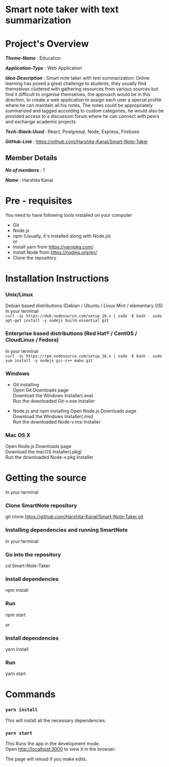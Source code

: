 
# Smart note taker with text summarization
# Project's Overview

_**Theme-Name**_ : Education

_**Application-Type**_ :   Web Application

_**Idea-Description**_ :  Smart note taker with text summarization: Online learning has posed a great challenge to students, they usually find themselves cluttered with gathering resources from various sources but find it difficult to organise themselves, the approach would be in this direction, to create a web application to assign each user a special profile where he can maintain all his notes, The notes could be appropriately summarized and tagged according to custom categories, he would also be provided access to a discussion forum where he can connect with peers and exchange academic projects.

_**Tech-Stack-Used**_ :  React, Postgresql, Node, Express, Firebase

_**GitHub-Link**_ :  https://github.com/Harshita-Kanal/Smart-Note-Taker

## Member Details

_**No of members**_ : 1

_**Name**_ : Harshita Kanal

# Pre - requisites
You need to have following tools installed on your computer

* Git
* Node.js
* npm (Usually, it's installed along with Node.js) <br>
 or
* Install yarn from https://yarnpkg.com/
* Install Node from https://nodejs.org/en/
* Clone the repository

# Installation Instructions

### Unix/Linux 
Debian based distributions (Debian / Ubuntu / Linux Mint / elementary OS) <br>
In your terminal <br>
`curl -sL https://deb.nodesource.com/setup_10.x | sudo -E bash -
sudo apt-get install -y nodejs build-essential git`

### Enterprise based distributions (Red Hat® / CentOS / CloudLinux / Fedora)
In your terminal <br>
`curl -sL https://rpm.nodesource.com/setup_10.x | sudo -E bash -
sudo yum install -y nodejs gcc-c++ make git`

### Windows <br>
* Git installing <br>
Open Git Downloads page <br>
Download the Windows Installer(.exe) <br>
Run the downloaded Git-v.exe Installer <br>

* Node.js and npm installing
Open Node.js Downloads page <br>
Download the Windows Installer(.msi) <br>
Run the downloaded Node-v.msi Installer <br>

### Mac OS X <br>
Open Node.js Downloads page <br>
Download the macOS Installer(.pkg) <br>
Run the downloaded Node-v.pkg Installer <br>

# Getting the source <br> 
In your terminal
### Clone SmartNote repository
git clone https://github.com/Harshita-Kanal/Smart-Note-Taker.git

### Installing dependencies and running SmartNote
In your terminal

### Go into the repository
cd Smart-Note-Taker

### Install dependencies
npm install

### Run 
npm start <br>

or

### Install dependencies
yarn install

### Run 
yarn start <br>


# Commands
### `yarn install`
This will install all the necessary dependencies.
### `yarn start`
This Runs the app in the development mode.<br />
Open [http://localhost:3000](http://localhost:3000) to view it in the browser.

The page will reload if you make edits.<br />

